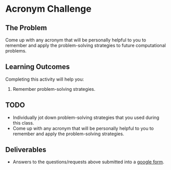 # Acronym Challenge

## The Problem

Come up with any acronym that will be personally helpful to you to remember and apply the problem-solving strategies to future computational problems.

## Learning Outcomes

Completing this activity will help you:

1. Remember problem-solving strategies.

## TODO

- Individually jot down problem-solving strategies that you used during this class.
- Come up with any acronym that will be personally helpful to you to remember and apply the problem-solving strategies.

## Deliverables

- Answers to the questions/requests above submitted into a [google form](https://forms.gle/uzWQbGQVqfgH6fwZ7).
